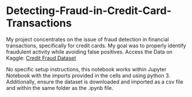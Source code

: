 # Detecting-Fraud-in-Credit-Card-Transactions
My project concentrates on the issue of fraud detection in financial transactions, specifically for credit cards. My goal was to properly identify fraudulent activity while avoiding false positives. Access the Data on Kaggle: [Credit Fraud Dataset](https://www.kaggle.com/datasets/mlg-ulb/creditcardfraud?datasetId=310&sortBy=voteCount)

No specific setup instructions, this notebook works within Jupyter Notebook with the imports provided in the cells and using python 3. Additionally, ensure the dataset is downloaded and imported as a csv file and within the same folder as the .ipynb file. 
